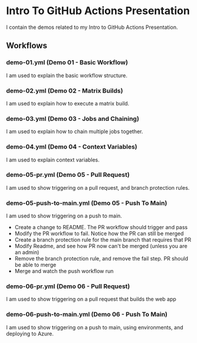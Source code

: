 # Intro To GitHub Actions Presentation

I contain the demos related to my Intro to GitHub Actions Presentation.






## Workflows

### demo-01.yml (Demo 01 - Basic Workflow)

I am used to explain the basic workflow structure.

### demo-02.yml (Demo 02 - Matrix Builds)

I am used to explain how to execute a matrix build.

### demo-03.yml (Demo 03 - Jobs and Chaining)

I am used to explain how to chain multiple jobs together.

### demo-04.yml (Demo 04 - Context Variables)

I am used to explain context variables.

### demo-05-pr.yml (Demo 05 - Pull Request)

I am used to show triggering on a pull request, and branch protection rules.

### demo-05-push-to-main.yml (Demo 05 - Push To Main)

I am used to show triggering on a push to main.

- Create a change to README. The PR workflow should trigger and pass
- Modify the PR workflow to fail. Notice how the PR can still be merged
- Create a branch protection rule for the main branch that requires that PR
- Modify Readme, and see how PR now can't be merged (unless you are an admin)
- Remove the branch protection rule, and remove the fail step.  PR should be able to merge
- Merge and watch the push workflow run

### demo-06-pr.yml (Demo 06 - Pull Request)

I am used to show triggering on a pull request that builds the web app

### demo-06-push-to-main.yml (Demo 06 - Push To Main)

I am used to show triggering on a push to main, using environments, and deploying to Azure.
